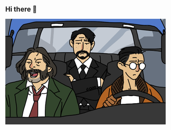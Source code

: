 ## Hi there 👋


<img src="https://github.com/ArtemVolokitin/ArtemVolokitin/blob/main/a31a4d106557801.5f9273a26e4d8.gif" alt="The Unlimited">

